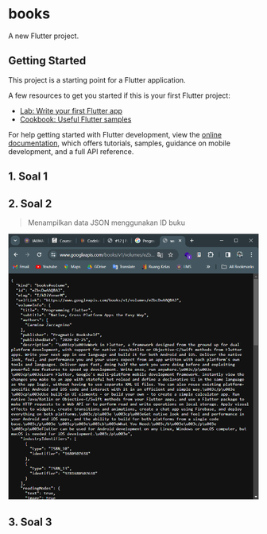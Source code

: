 # books

A new Flutter project.

## Getting Started

This project is a starting point for a Flutter application.

A few resources to get you started if this is your first Flutter project:

- [Lab: Write your first Flutter app](https://docs.flutter.dev/get-started/codelab)
- [Cookbook: Useful Flutter samples](https://docs.flutter.dev/cookbook)

For help getting started with Flutter development, view the
[online documentation](https://docs.flutter.dev/), which offers tutorials,
samples, guidance on mobile development, and a full API reference.

## 1. **Soal 1**

## 2. **Soal 2**

> Menampilkan data JSON menggunakan ID buku

![alt](image\Screenshot\Soal2.png)

## 3. **Soal 3**
